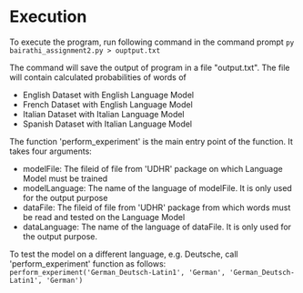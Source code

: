 # Execution
To execute the program, run following command in the command prompt
`py bairathi_assignment2.py > ouptput.txt`

The command will save the output of program in a file "output.txt". The file will contain calculated probabilities of words of
* English Dataset with English Language Model
* French Dataset with English Language Model
* Italian Dataset with Italian Language Model
* Spanish Dataset with Italian Language Model

The function 'perform_experiment' is the main entry point of the function. It takes four arguments:
* modelFile: The fileid of file from 'UDHR' package on which Language Model must be trained
* modelLanguage: The name of the language of modelFile. It is only used for the output purpose
* dataFile:  The fileid of file from 'UDHR' package from which words must be read and tested on the Language Model
* dataLanguage: The name of the language of dataFile. It is only used for the output purpose.

To test the model on a different language, e.g. Deutsche, call 'perform_experiment' function as follows:
`perform_experiment('German_Deutsch-Latin1', 'German', 'German_Deutsch-Latin1', 'German')`